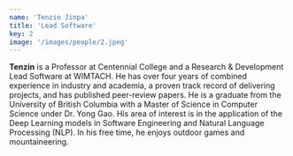 ```yaml
---
name: 'Tenzin Jinpa'
title: 'Lead Software'
key: 2
image: '/images/people/2.jpeg'
---
```

**Tenzin** is a Professor at Centennial College and a Research & Development Lead Software at WIMTACH. He has over four years of combined experience in industry and academia, a proven track record of delivering projects, and has published peer-review papers. He is a graduate from the University of British Columbia with a Master of Science in Computer Science under Dr. Yong Gao. His area of interest is in the application of the Deep Learning models in Software Engineering and Natural Language Processing (NLP). In his free time, he enjoys outdoor games and mountaineering.